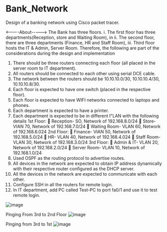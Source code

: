 # Bank_Network
Design of a banking network using Cisco packet tracer.

<----About----->
The Bank has three floors.
i. The first floor has three departments(Reception, store and Waiting Room), in
ii. The second floor, there are three departments (Finance, HR and Staff Room),
iii. Third floor hosts the IT & Admin, Server Room.
Therefore, the following are part of the considerations during the design and implementation
1. There should be three routers connecting each floor (all placed in the server room to IT department).
2. All routers should be connected to each other using serial DCE cable.
3. The network between the routers should be 10.10.10.0/30, 10.10.10.4/30, 10.10.10.8/30.
4. Each floor is expected to have one switch (placed in the respective floor).
5. Each floor is expected to have WIFI networks connected to laptops and phones.
6. Each department is expected to have a printer.
7. Each department is expected to be in different I"LAN with the following details
1st Floor:
 Reception- SO, Network of 192.168.8.0/24
 Store- VIAN 70, Network of 192.168.7.0/24
 Waiting Room- VLAN 60, Network of 192.168.6.024
2nd Floor:
 Finance- VIAN 50, Network of 192.168.5.0/24
 HR- VLAN 40, Network of 192.168.4.024
 Staff Room- VLAN 30, Network of 192.168.3.0/24
3rd Floor:
 Admin & IT- VLAN 20, Network of 192.168.2.0/24
 Server Room- VLAN 10, Network of 192.168.1.0/24
9. Used OSPF as the routing protocol to advertise routes.
10. All devices in the network are expected to obtain IP address dynamically with their respective router configured as the DHCP server.
11. All the devices in the network are expected to communicate with each other.
12. Configure SSH in all the routers for remote login.
13. In IT department, add PC called Test-PC to port fa0/1 and use it to test remote login.



![image](https://github.com/xtrahue/Bank_Network/assets/108055347/1b9c1f07-6e78-4f0c-9d7a-ec62d3087af7)

Pinging From 3rd to 2nd Floor
![image](https://github.com/xtrahue/Bank_Network/assets/108055347/784f9e9d-7442-4af1-accb-824256ba215b)

Pinging from 3rd to 1st
![image](https://github.com/xtrahue/Bank_Network/assets/108055347/1e0eb9c9-21f8-43dc-821a-3a9e1f054acf)


